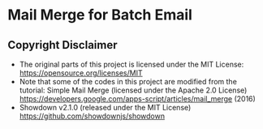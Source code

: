 # Mail Merge for Batch Email


## Copyright Disclaimer
- The original parts of this project is licensed under the MIT License:  
https://opensource.org/licenses/MIT
- Note that some of the codes in this project are modified from the tutorial: Simple Mail Merge (licensed under the Apache 2.0 License)  
https://developers.google.com/apps-script/articles/mail_merge (2016)
- Showdown v2.1.0 (released under the MIT License)
https://github.com/showdownjs/showdown 
